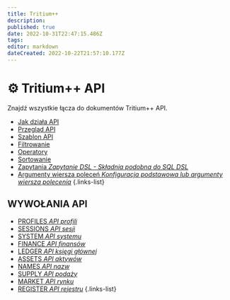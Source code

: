 ```yaml
---
title: Tritium++
description: 
published: true
date: 2022-10-31T22:47:15.486Z
tags: 
editor: markdown
dateCreated: 2022-10-22T21:57:10.177Z
---
```


# ⚙ Tritium++ API
Znajdź wszystkie łącza do dokumentów Tritium++ API.

- [Jak działa API](/pl/tritium++/how-to-api-tritium++)
- [Przegląd API](/pl/tritium++/tritium++-api-overview)
- [Szablon API](/pl/tritium++/tritium++-api-template)
- [Filtrowanie](/pl/tritium++/filtering)
- [Operatory](/pl/tritium++/operators)
- [Sortowanie](/pl/tritium++/sorting)
- [Zapytania *Zapytanie DSL - Składnia podobna do SQL DSL*](/pl/tritium++/queries)
- [Argumenty wiersza poleceń *Konfiguracja podstawowa lub argumenty wiersza polecenia*](/pl/tritium++/cmd-args)
{.links-list}

## WYWOŁANIA API
- [PROFILES *API profili*](/pl/tritium++/profiles)
- [SESSIONS *API sesji*](/pl/tritium++/sessions)
- [SYSTEM *API systemu*](/pl/tritium++/system)
- [FINANCE *API finansów*](/pl/tritium++/finance)
- [LEDGER *API księgi głównej*](/pl/tritium++/ledger)
- [ASSETS *API aktywów*](/pl/tritium++/assets)
- [NAMES *API nazw*](/pl/tritium++/names)
- [SUPPLY *API podaży*](/pl/tritium++/supply)
- [MARKET *API rynku*](/pl/tritium++/market)
- [REGISTER *API rejestru*](/pl/tritium++/register)
{.links-list}

